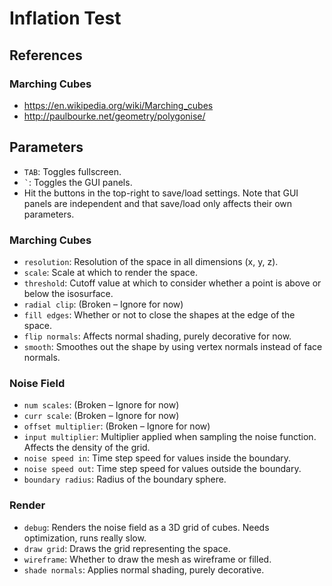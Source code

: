 # Inflation Test

## References

### Marching Cubes
  * https://en.wikipedia.org/wiki/Marching_cubes
  * http://paulbourke.net/geometry/polygonise/

## Parameters

  * `TAB`: Toggles fullscreen.
  * `` ` ``: Toggles the GUI panels.
  * Hit the buttons in the top-right to save/load settings. Note that GUI panels are independent and that save/load only affects their own parameters.

### Marching Cubes
  * `resolution`: Resolution of the space in all dimensions (x, y, z).
  * `scale`: Scale at which to render the space.
  * `threshold`: Cutoff value at which to consider whether a point is above or below the isosurface.
  * `radial clip`: (Broken – Ignore for now)
  * `fill edges`: Whether or not to close the shapes at the edge of the space.
  * `flip normals`: Affects normal shading, purely decorative for now.
  * `smooth`: Smoothes out the shape by using vertex normals instead of face normals.

### Noise Field
  * `num scales`: (Broken – Ignore for now)
  * `curr scale`: (Broken – Ignore for now)
  * `offset multiplier`: (Broken – Ignore for now)
  * `input multiplier`: Multiplier applied when sampling the noise function. Affects the density of the grid.
  * `noise speed in`: Time step speed for values inside the boundary.
  * `noise speed out`: Time step speed for values outside the boundary.
  * `boundary radius`: Radius of the boundary sphere.

### Render
  * `debug`: Renders the noise field as a 3D grid of cubes. Needs optimization, runs really slow.
  * `draw grid`: Draws the grid representing the space.
  * `wireframe`: Whether to draw the mesh as wireframe or filled.
  * `shade normals`: Applies normal shading, purely decorative.

